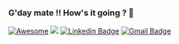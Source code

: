 ### G'day mate !! How's it going ? 👋
[![Awesome](https://awesome.re/badge.svg)](https://awesome.re)
![](https://visitor-badge.laobi.icu/badge?page_id=HimanshuGautamGitHub.HimanshuGautamGitHub)
[![Linkedin Badge](https://img.shields.io/badge/-Gabriel_Xavier-blue?style=flat-square&logo=Linkedin&logoColor=white&link=https://www.linkedin.com/in/gautahimanshu/)](https://www.linkedin.com/in/gautahimanshu/)
[![Gmail Badge](https://img.shields.io/badge/-Contact_email-c14438?style=flat-square&logo=Gmail&logoColor=white&link=mailto:hgautam.himanshu@gmail.com)](hgautam.himanshu@gmail.com)
